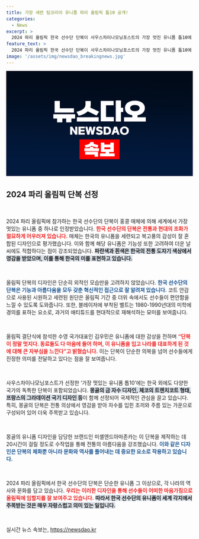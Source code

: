 ```yaml
---
title: 가장 세련 팀코리아 유니폼 파리 올림픽 톱10 공개!
categories:
  - News
excerpt: >
  2024 파리 올림픽 한국 선수단 단복이 사우스차이나모닝포스트의 가장 멋진 유니폼 톱10에 선정됐다! 복고풍의 세련된 디자인과 청화백자 색상을 담은 이 유니폼이 전 세계의 주목을 받고 있다.
feature_text: >
  2024 파리 올림픽 한국 선수단 단복이 사우스차이나모닝포스트의 가장 멋진 유니폼 톱10에 선정됐다! 복고풍의 세련된 디자인과 청화백자 색상을 담은 이 유니폼이 전 세계의 주목을 받고 있다.
image: '/assets/img/newsdao_breakingnews.jpg'
---
```


<p><img src="/assets/img/newsdao_breakingnews.jpg" alt="bookingtag 속보" /></p>

<h2 data-ke-size="size26">2024 파리 올림픽 단복 선정</h2>

<p data-ke-size="size16">&nbsp;</p>

<p>2024 파리 올림픽에 참가하는 한국 선수단의 단복이 홍콩 매체에 의해 세계에서 가장 멋있는 유니폼 중 하나로 인정받았습니다. <b><span style="color: #ee2323;">한국 선수단의 단복은 전통과 현대의 조화가 절묘하게 어우러져 있습니다.</span></b> 매체는 한국의 유니폼을 세련되고 복고풍의 감성이 잘 혼합된 디자인으로 평가했습니다. 이와 함께 해당 유니폼은 기능성 또한 고려하여 더운 날씨에도 적합하다는 점이 강조되었습니다. <b><span style="background-color: #21538527;">파란색과 흰색은 한국의 전통 도자기 색상에서 영감을 받았으며, 이를 통해 한국의 미를 표현하고 있습니다.</span></b> </p>

<p data-ke-size="size16">&nbsp;</p>

<p>올림픽 단복의 디자인은 단순히 외적인 모습만을 고려하지 않았습니다. <b><span style="color: #1a5490;">한국 선수단의 단복은 기능과 아름다움을 모두 갖춘 혁신적인 접근으로 잘 알려져 있습니다.</span></b> 코트 안감으로 사용된 시원하고 세련된 원단은 올림픽 기간 중 더위 속에서도 선수들이 편안함을 느낄 수 있도록 도와줍니다. 또한, 블레이저에 부착된 벨트는 1980-1990년대의 미학에 경의를 표하는 요소로, 과거의 애티튜드를 현대적으로 재해석하는 묘미를 보여줍니다.</p>

<p data-ke-size="size16">&nbsp;</p>

<p>올림픽 결단식에 참석한 수영 국가대표인 김우민은 유니폼에 대한 감상을 전하며 <b><span style="color: #ee2323;">“단복이 정말 멋지다. 동료들도 다 마음에 들어 하며, 이 유니폼을 입고 나라를 대표하게 된 것에 대해 큰 자부심을 느낀다”고 밝혔습니다.</span></b> 이는 단복이 단순한 의복을 넘어 선수들에게 진정한 의미를 전달하고 있다는 점을 잘 보여줍니다.</p>

<p data-ke-size="size16">&nbsp;</p>

<p>사우스차이나모닝포스트가 선정한 ‘가장 멋있는 유니폼 톱10’에는 한국 외에도 다양한 국가의 독특한 단복이 포함되었습니다. <b><span style="background-color: #21538527;">몽골의 금 자수 디자인, 체코의 트렌치코트 형태, 프랑스의 그라데이션 국기 디자인 등</span></b>이 함께 선정되어 국제적인 관심을 끌고 있습니다. 특히, 몽골의 단복은 전통 의상에서 영감을 받아 자수를 입힌 조끼와 주름 있는 가운으로 구성되어 있어 더욱 주목받고 있습니다. </p>

<p data-ke-size="size16">&nbsp;</p>

<p>몽골의 유니폼 디자인을 담당한 브랜드인 미셸앤드아마존카는 이 단복을 제작하는 데 20시간이 걸릴 정도로 수작업을 통해 전통의 아름다움을 강조했습니다. <b><span style="color: #1a5490;">이와 같은 디자인은 단복의 체화뿐 아니라 문화와 역사를 풀어내는 데 중요한 요소로 작용하고 있습니다.</span></b></p>

<p data-ke-size="size16">&nbsp;</p>

<p>2024 파리 올림픽에서 한국 선수단의 단복은 단순한 유니폼 그 이상으로, 각 나라의 역사와 문화를 담고 있습니다. <b><span style="color: #ee2323;">우리는 이러한 디자인을 통해 선수들이 어떠한 마음가짐으로 올림픽에 임할지를 잘 보여주고 있습니다.</span></b> <b><span style="background-color: #21538527;">따라서 한국 선수단의 유니폼이 세계 각지에서 주목받는 것은 매우 자랑스럽고 의미 있는 일입니다.</span></b></p>

<p data-ke-size="size16">&nbsp;</p>
실시간 뉴스 속보는, <a href="https://newsdao.kr" rel="dofollow">https://newsdao.kr</a>


